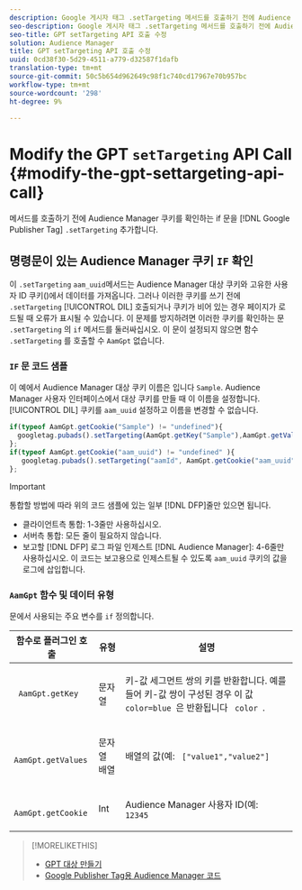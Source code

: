 ```yaml
---
description: Google 게시자 태그 .setTargeting 메서드를 호출하기 전에 Audience Manager 쿠키를 확인하기 위한 if 문을 추가합니다.
seo-description: Google 게시자 태그 .setTargeting 메서드를 호출하기 전에 Audience Manager 쿠키를 확인하기 위한 if 문을 추가합니다.
seo-title: GPT setTargeting API 호출 수정
solution: Audience Manager
title: GPT setTargeting API 호출 수정
uuid: 0cd38f30-5d29-4511-a779-d32587f1dafb
translation-type: tm+mt
source-git-commit: 50c5b654d962649c98f1c740cd17967e70b957bc
workflow-type: tm+mt
source-wordcount: '298'
ht-degree: 9%

---
```



# Modify the GPT `setTargeting` API Call {#modify-the-gpt-settargeting-api-call}

메서드를 호출하기 전에 Audience Manager 쿠키를 확인하는 if 문을 [!DNL Google Publisher Tag] `.setTargeting` 추가합니다.

## 명령문이 있는 Audience Manager 쿠키 `IF` 확인

이 `.setTargeting` `aam_uuid`메서드는 Audience Manager 대상 쿠키와 고유한 사용자 ID 쿠키()에서 데이터를 가져옵니다. 그러나 이러한 쿠키를 쓰기 전에 `.setTargeting` [!UICONTROL DIL] 호출되거나 쿠키가 비어 있는 경우 페이지가 로드될 때 오류가 표시될 수 있습니다. 이 문제를 방지하려면 이러한 쿠키를 확인하는 문 `.setTargeting` 의 `if` 메서드를 둘러싸십시오. 이 문이 설정되지 않으면 함수 `.setTargeting` 를 호출할 수 `AamGpt` 없습니다.

### `IF` 문 코드 샘플

이 예에서 Audience Manager 대상 쿠키 이름은 입니다 `Sample`. Audience Manager 사용자 인터페이스에서 대상 쿠키를 만들 때 이 이름을 설정합니다. [!UICONTROL DIL] 쿠키를 `aam_uuid` 설정하고 이름을 변경할 수 없습니다.

```js
if(typeof AamGpt.getCookie("Sample") != "undefined"){ 
  googletag.pubads().setTargeting(AamGpt.getKey("Sample"),AamGpt.getValues("Sample")); 
}; 
if(typeof AamGpt.getCookie("aam_uuid") != "undefined" ){ 
   googletag.pubads().setTargeting("aamId", AamGpt.getCookie("aam_uuid")); 
};
```

>[!IMPORTANT]
>
>통합할 방법에 따라 위의 코드 샘플에 있는 일부 [!DNL DFP]줄만 있으면 됩니다.
>
>* 클라이언트측 통합: 1-3줄만 사용하십시오.
>* 서버측 통합: 모든 줄이 필요하지 않습니다.
>* 보고할 [!DNL DFP] 로그 파일 인제스트 [!DNL Audience Manager]: 4-6줄만 사용하십시오. 이 코드는 보고용으로 인제스트될 수 있도록 `aam_uuid` 쿠키의 값을 로그에 삽입합니다.


### `AamGpt` 함수 및 데이터 유형

문에서 사용되는 주요 변수를 `if` 정의합니다.

<table id="table_881391C9BDDF4FACAFC37A47B14B31A1"> 
 <thead> 
  <tr> 
   <th colname="col1" class="entry"> 함수로 플러그인 호출 </th> 
   <th colname="col2" class="entry"> 유형 </th> 
   <th colname="col3" class="entry"> 설명 </th> 
  </tr> 
 </thead>
 <tbody> 
  <tr> 
   <td colname="col1"> <p> <code> AamGpt.getKey </code> </p> </td> 
   <td colname="col2"> <p>문자열 </p> </td> 
   <td colname="col3"> <p>키-값 세그먼트 쌍의 키를 반환합니다. 예를 들어 키-값 쌍이 구성된 경우 이 값 <code> color=blue </code>은 반환됩니다 <code> color </code>. </p> </td> 
  </tr> 
  <tr> 
   <td colname="col1"> <p> <code> AamGpt.getValues </code> </p> </td> 
   <td colname="col2"> <p>문자열 배열 </p> </td> 
   <td colname="col3"> <p>배열의 값(예: <code> ["value1","value2"] </code> </p> </td> 
  </tr> 
  <tr> 
   <td colname="col1"> <p> <code> AamGpt.getCookie </code> </p> </td> 
   <td colname="col2"> <p>Int </p> </td> 
   <td colname="col3"> <p>Audience Manager 사용자 ID(예: <code> 12345 </code> </p> </td> 
  </tr>
 </tbody>
</table>

>[!MORELIKETHIS]
>
>* [GPT 대상 만들기](../../integration/gpt-aam-destination/gpt-aam-create-destination.md)
>* [Google Publisher Tag용 Audience Manager 코드](../../integration/gpt-aam-destination/gpt-aam-aamgpt-code.md)

